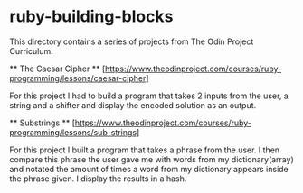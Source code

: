 # ruby-building-blocks
This directory contains a series of projects from The Odin Project Curriculum.

** The Caesar Cipher ** [https://www.theodinproject.com/courses/ruby-programming/lessons/caesar-cipher] 

For this project I had to build a program that takes 2 inputs from the user, a string and a shifter and display the encoded solution as an output.

** Substrings ** [https://www.theodinproject.com/courses/ruby-programming/lessons/sub-strings]

For this project I built a program that takes a phrase from the user. I then compare this phrase the user gave me with words from my dictionary(array) and notated the amount of times a word from my dictionary appears inside the phrase given. I display the results in a hash.